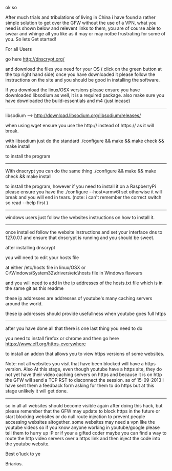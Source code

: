 ok so

After much trials and tribulations of living in China i have found a rather simple solution to get over the GFW
without the use of a VPN, what you need is shown below and relevent links to them, you are of course able to swear and whinge
all you like as it may or may notbe frustrating for some of you. So lets Get started!

For all Users

go here http://dnscrypt.org/

and download the files you need for your OS ( click on the green button at the top right hand side) 
once you have downloaded it please follow the instructions on the site and you should be good in installing the software.

If you download the linux/OSX versions please ensure you have downloaded libsodium as well, it is a required package.
also make sure you have downloaded the build-essentials and m4 (just incase)

-------------------

libsodium --> http://download.libsodium.org/libsodium/releases/

when using wget ensure you use the http:// instead of https:// as it will break.


with libsodium just do the standard ./configure && make && make check && make install 

to install the program

-------------------

With dnscrypt you can do the same thing ./configure && make && make check && make install

to install the program, however if you need to install it on a RaspberryPi please ensure you have the ./configure --host=armv6l set otherwise it will break and you will end in tears. (note: i can't remember the correct switch so read --help first )

-------------------

windows users just follow the websites instructions on how to install it. 

-------------------

once installed follow the website instructions and set your interface dns to 127.0.0.1 and ensure that dnscrypt is running and you should be sweet. 

after installing dnscrypt

you will need to edit your hosts file

at either /etc/hosts file in linux/OSX or C:\Windows\System32\drivers\etc\hosts file in Windows flavours

and you will need to add in the ip addresses of the hosts.txt file which is in the same git as this readme

these ip addresses are addresses of youtube's many caching servers around the world. 

these ip addresses should provide usefullness when youtube goes full https

------------------

after you have done all that there is one last thing you need to do 

you need to install firefox or chrome and then go here https://www.eff.org/https-everywhere

to install an addon that allows you to view https versions of some websites. 

Note: not all websites you visit that have been blocked will have a https version. Also At this stage, even though youtube have a https site, they do not yet have their video caching servers on https and because it is on http the GFW will send a TCP RST to disconnect the session. as of 15-09-2013 I have sent them a feedback form asking for them to do https but at this stage unlikely it will get done. 

-------------------

so in all all websites should become visible again after doing this hack, but please remember that the GFW may update to block https in the future or start blocking websites or do null route injection to prevent people accessing websites altogether. some websites may need a vpn like the youtube videos so if you know anyone working in youtube/google please tell them to hurry up :P or if your a gifted coder maybe you can find a way to route the http video servers over a https link and then inject the code into the youtube website. 

Best o'luck to ye

Briarios.

